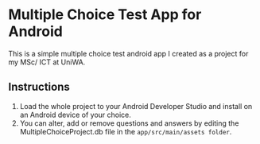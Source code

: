 # Multiple Choice Test App for Android

This is a simple multiple choice test android app I created as a project for my MSc/ ICT at UniWA.

## Instructions

1. Load the whole project to your Android Developer Studio and install on an Android device of your choice. 
2. You can alter, add or remove questions and answers by editing the MultipleChoiceProject.db file in the `app/src/main/assets folder`.
